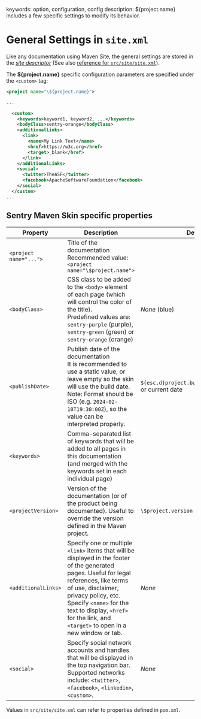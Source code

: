 keywords: option, configuration, config
description: ${project.name} includes a few specific settings to modify its behavior.

# General Settings in `site.xml`

Like any documentation using Maven Site, the general settings are stored in the [*site descriptor*](https://maven.apache.org/plugins/maven-site-plugin/examples/sitedescriptor.html) (See also [reference for `src/site/site.xml`](https://maven.apache.org/doxia/doxia-sitetools/doxia-site-model/site.html)).

The **${project.name}** specific configuration parameters are specified under the `<custom>` tag:

```xml
<project name="\${project.name}">

...

  <custom>
    <keywords>keyword1, keyword2, ...</keywords>
    <bodyClass>sentry-orange</bodyClass>
    <additionalLinks>
      <link>
        <name>My Link Text</name>
        <href>https://w3c.org</href>
        <target>_blank</href>
      </link>
    </additionalLinks>
    <social>
      <twitter>TheASF</twitter>
      <facebook>ApacheSoftwareFoundation</facebook>
    </social>
  </custom>
...
```

## Sentry Maven Skin specific properties

| Property | Description | Default |
|---|---|---|
| `<project name="...">` | Title of the documentation <br/>Recommended value: `<project name="\$project.name">` | |
| `<bodyClass>` | CSS class to be added to the `<body>` element of each page (which will control the color of the title).<br/>Predefined values are: `sentry-purple` (purple), `sentry-green` (green) or `sentry-orange` (orange) | *None* (blue) |
| `<publishDate>` | Publish date of the documentation<br/>It is recommended to use a static value, or leave empty so the skin will use the build date.<br/>Note: Format should be ISO (e.g. `2024-02-18T19:30:00Z`), so the value can be interpreted properly. | `${esc.d}project.build.outputTimestamp` or current date |
| `<keywords>` | Comma-separated list of keywords that will be added to all pages in this documentation (and merged with the keywords set in each individual page) | |
| `<projectVersion>` | Version of the documentation (or of the product being documented). Useful to override the version defined in the Maven project. | `\$project.version` |
| `<additionalLinks>` | Specify one or multiple `<link>` items that will be displayed in the footer of the generated pages. Useful for legal references, like terms of use, disclaimer, privacy policy, etc.<br/>Specify `<name>` for the text to display, `<href>` for the link, and `<target>` to open in a new window or tab. | *None* |
| `<social>` | Specify social network accounts and handles that will be displayed in the top navigation bar.<br/>Supported networks include: `<twitter>`, `<facebook>`, `<linkedin>`, `<custom>`. | *None* |

Values in `src/site/site.xml` can refer to properties defined in `pom.xml`.
